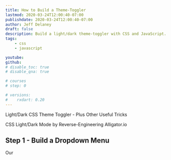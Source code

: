 ```yaml
---
title: How to Build a Theme-Toggler
lastmod: 2020-03-24T12:00:40-07:00
publishdate: 2020-03-24T12:00:40-07:00
author: Jeff Delaney
draft: false
description: Build a light/dark theme-toggler with CSS and JavaScript. 
tags: 
    - css
    - javascript

youtube: 
github: 
# disable_toc: true
# disable_qna: true

# courses
# step: 0

# versions:
#    rxdart: 0.20
---
```


Light/Dark CSS Theme Toggler - Plus Other Useful Tricks

CSS Light/Dark Mode by Reverse-Engineering Alligator.io

## Step 1 - Build a Dropdown Menu

Our 